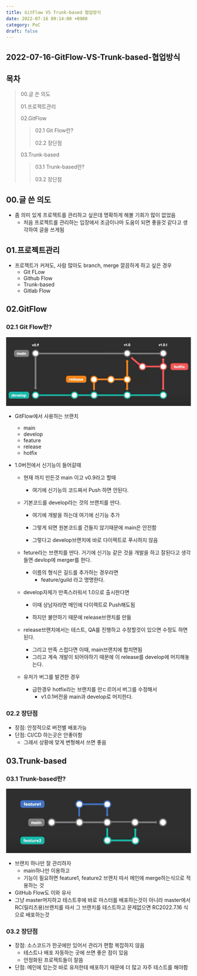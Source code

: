 ```yaml
---
title: GitFlow VS Trunk-based 협업방식
date: 2022-07-16 09:14:00 +0900
category: PoC
draft: false
---
```


## 2022-07-16-GitFlow-VS-Trunk-based-협업방식

## 목차

>00.글 쓴 의도
>
>01.프로젝트관리
>
>02.GitFlow
>
>>02.1 Git Flow란? 
>>
>>02.2 장단점
>
>03.Trunk-based
>
>>03.1 Trunk-based란?
>>
>>03.2 장단점
>

## 00.글 쓴 의도

- 좀 의미 있게 프로젝트를 관리하고 싶은데 명확하게 해볼 기회가 많이 없었음
  - 처음 프로젝트를 관리하는 입장에서 조금이나마 도움이 되면 좋을것 같다고 생각하여 글을 쓰게됨

## 01.프로젝트관리

- 프로젝트가 커져도, 사람 많아도 branch, merge 깔끔하게 하고 싶은 경우
  - Git FLow
  - Github Flow
  - Trunk-based
  - Gitlab Flow

## 02.GitFlow

### 02.1 Git Flow란? 

![image-20220716141947641](../../assets/img/post/2022-07-16-gitFlow-VS-Trunk-based-협업방식/image-20220716141947641.png)

- GitFlow에서 사용하는 브랜치

  - main
  - develop
  - feature
  - release
  - hotfix

- 1.0버전에서 신기능이 들어갈때

  - 현재 까지 만든것 main 이고 v0.9라고 할때
    - 여기에 신기능의 코드짜서 Push 하면 안된다.

  - 기본코드를 develop라는 것의 브랜치를 딴다.

    - 여기에 개발을 하는데 여기에 신기능 추가
    - 그렇게 되면 원본코드를 건들지 않기때문에 main은 안전함

    - 그렇다고 develop브랜치에 바로 다이렉트로 푸시하지 않음

  - feture라는 브랜치를 딴다. 거기에 신기능 같은 것을 개발을 하고 잘된다고 생각들면 devlop에 merger를 한다.
    - 이름의 형식은 길드를 추가하는 경우라면
      - feature/guild 라고 명명한다.

  - develop자체가 만족스러워서 1.0으로 출시한다면

    - 이때 상남자라면 메인에 다이렉트로 Push해도됨

    - 하지만 불안하기 때문에 release브랜치를 만듦

  - release브랜치에서는 테스트, QA를 진행하고 수정할것이 있으면 수정도 하면 된다. 
    - 그리고 만족 스럽다면 이때, main브랜치에 합치면됨
    - 그리고 계속 개발이 되어야하기 때문에 이 release를 develop에 머지해놓는다.

  - 유저가 버그를 발견한 경우
    - 급한경우 hotfix라는 브랜치를 만ㄷ르어서 버그를 수정해서 
      - v1.0.1버전을 main과 develop로 머지한다.

### 02.2 장단점

- 장점: 안정적으로 버전별 배포가능
- 단점: CI/CD 하는곳은 안좋아함
  - 그래서 상황에 맞게 변형해서 쓰면 좋음

## 03.Trunk-based

### 03.1 Trunk-based란?

![image-20220716142223328](../../assets/img/post/2022-07-16-gitFlow-VS-Trunk-based-협업방식/image-20220716142223328.png)

- 브랜치 하나만 잘 관리하자
  - main하나만 이용하고
  - 기능이 필요하면 feature1, feature2 브랜치 따서 메인에 merge하는식으로 적용하는 것
- GitHub Flow도 이와 유사
- 그냥 master머지하고 테스트후에 바로 마스터를 배포하는것이 아니라 master에서 RC(릴리즈용)브랜치를 따서 그 브랜치를 테스트하고 문제없으면 RC2022.7.16 식으로 배포하는것

### 03.2 장단점

- 장점: 소스코드가 한곳에만 있어서 관리가 편함 복잡하지 않음
  - 테스트나 배포 자동하는 곳에 쓰면 좋은 점이 있음
  - 안정화된 프로젝트들이 잘씀
- 단점: 메인에 있는것 바로 유저한테 배포하기 때문에 더 많고 자주 테스트를 해야함